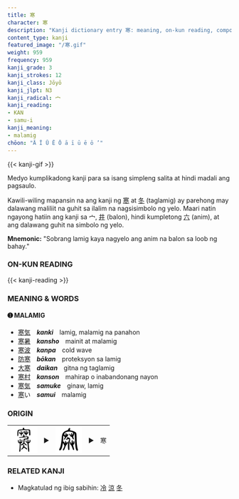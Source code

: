 ```yaml
---
title: 寒
character: 寒
description: "Kanji dictionary entry 寒: meaning, on-kun reading, compounds, origin, related kanji"
content_type: kanji
featured_image: "/寒.gif"
weight: 959
frequency: 959
kanji_grade: 3
kanji_strokes: 12
kanji_class: Jōyō
kanji_jlpt: N3
kanji_radical: 宀
kanji_reading: 
- KAN
- samu-i
kanji_meaning:
- malamig
chōon: "Ā Ī Ū Ē Ō ā ī ū ē ō ’"
---
```

[//]: # (Don't edit the line below. Kanji animated GIF code is automatically generated.)
{{< kanji-gif >}}

[//]: # (Edit below this line.)

Medyo kumplikadong kanji para sa isang simpleng salita at hindi madali ang pagsaulo.

Kawili-wiling mapansin na ang kanji ng [寒](../寒) at [冬](../冬) (taglamig) ay parehong may dalawang maliliit na guhit sa ilalim na nagsisimbolo ng yelo. Maari natin ngayong hatiin ang kanji sa 宀, [井](../井) (balon), hindi kumpletong [六](../六) (anim), at ang dalawang guhit na simbolo ng yelo.
 
**Mnemonic:** "Sobrang lamig kaya nagyelo ang anim na balon sa loob ng bahay."

### ON-KUN READING

[//]: # (Don't edit the line below. ON-KUN READING code is automatically generated.)
{{< kanji-reading >}}

### MEANING & WORDS

#### ➊ **MALAMIG**
  - [寒](../寒)[気](../気)　***kanki***　lamig, malamig na panahon
  - [寒](../寒)[暑](../暑)　***kansho***　mainit at malamig
  - [寒](../寒)[波](../波)　***kanpa***　cold wave
  - [防](../防)[寒](../寒)　***bōkan***　proteksyon sa lamig
  - [大](../大)[寒](../寒)　***daikan***　gitna ng taglamig
  - [寒](../寒)[村](../村)　***kanson***　mahirap o inabandonang nayon
  - [寒](../寒)[気](../気)　***samuke***　ginaw, lamig
  - [寒](../寒)い　***samui***　malamig

### ORIGIN

<table class="kanji-table"><tr><td>
<img src="60px-寒-seal.svg.png">
</td><td>▶</td><td>
<img src="60px-寒-bigseal.svg.png">
</td><td>▶</td>
<td class="kanji-origin">寒</td>
</tr></table>

### RELATED KANJI
- Magkatulad ng ibig sabihin: [冷](../冷) [涼](../涼) [冬](../冬)
